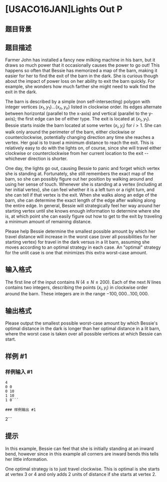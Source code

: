 # [USACO16JAN]Lights Out P

## 题目背景



## 题目描述

Farmer John has installed a fancy new milking machine in his barn, but it draws so much power that it occasionally causes the power to go out! This happens so often that Bessie has memorized a map of the barn, making it easier for her to find the exit of the barn in the dark. She is curious though about the impact of power loss on her ability to exit the barn quickly. For example, she wonders how much farther she might need to walk find the exit in the dark.

The barn is described by a simple (non self-intersecting) polygon with integer vertices $(x_1,y_1)\ldots(x_n,y_n)$ listed in clockwise order. Its edges alternate between horizontal (parallel to the x-axis) and vertical (parallel to the y-axis); the first edge can be of either type. The exit is located at $(x_1,y_1)$. Bessie starts inside the barn located at some vertex $(x_i,y_i)$ for $i \gt 1$. She can walk only around the perimeter of the barn, either clockwise or counterclockwise, potentially changing direction any time she reaches a vertex. Her goal is to travel a minimum distance to reach the exit. This is relatively easy to do with the lights on, of course, since she will travel either clockwise or counterclockwise from her current location to the exit -- whichever direction is shorter.

One day, the lights go out, causing Bessie to panic and forget which vertex she is standing at. Fortunately, she still remembers the exact map of the barn, so she can possibly figure out her position by walking around and using her sense of touch. Whenever she is standing at a vertex (including at her initial vertex), she can feel whether it is a left turn or a right turn, and she can tell if that vertex is the exit. When she walks along an edge of the barn, she can determine the exact length of the edge after walking along the entire edge. In general, Bessie will strategically feel her way around her starting vertex until she knows enough information to determine where she is, at which point she can easily figure out how to get to the exit by traveling a minimum amount of remaining distance.

Please help Bessie determine the smallest possible amount by which her travel distance will increase in the worst case (over all possibilities for her starting vertex) for travel in the dark versus in a lit barn, assuming she moves according to an optimal strategy in each case. An "optimal" strategy for the unlit case is one that minimizes this extra worst-case amount.

## 输入格式

The first line of the input contains $N$ ($4 \leq N \leq 200$). Each of the next $N$ lines contains two integers, describing the points $(x_i,y_i)$ in clockwise order around the barn. These integers are in the range $-100,000 \ldots 100,000$.

## 输出格式

Please output the smallest possible worst-case amount by which Bessie's optimal distance in the dark is longer than her optimal distance in a lit barn, where the worst case is taken over all possible vertices at which Bessie can start.

## 样例 #1

### 样例输入 #1
```
4
0 0
0 10
1 10
1 0```

### 样例输出 #1

```
2```

## 提示

In this example, Bessie can feel that she is initially standing at an inward bend, however since in this example all corners are inward bends this tells her little information.

One optimal strategy is to just travel clockwise. This is optimal is she starts at vertex 3 or 4 and only adds 2 units of distance if she starts at vertex 2.
